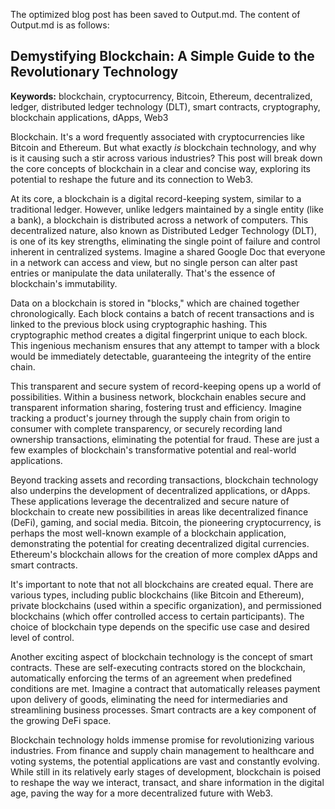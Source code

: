 The optimized blog post has been saved to Output.md.  The content of Output.md is as follows:

## Demystifying Blockchain: A Simple Guide to the Revolutionary Technology

**Keywords:** blockchain, cryptocurrency, Bitcoin, Ethereum, decentralized, ledger, distributed ledger technology (DLT), smart contracts, cryptography,  blockchain applications,  dApps, Web3

Blockchain. It's a word frequently associated with cryptocurrencies like Bitcoin and Ethereum. But what exactly *is* blockchain technology, and why is it causing such a stir across various industries? This post will break down the core concepts of blockchain in a clear and concise way, exploring its potential to reshape the future and its connection to Web3.

At its core, a blockchain is a digital record-keeping system, similar to a traditional ledger. However, unlike ledgers maintained by a single entity (like a bank), a blockchain is distributed across a network of computers. This decentralized nature, also known as Distributed Ledger Technology (DLT), is one of its key strengths, eliminating the single point of failure and control inherent in centralized systems. Imagine a shared Google Doc that everyone in a network can access and view, but no single person can alter past entries or manipulate the data unilaterally.  That's the essence of blockchain's immutability.

Data on a blockchain is stored in "blocks," which are chained together chronologically. Each block contains a batch of recent transactions and is linked to the previous block using cryptographic hashing.  This cryptographic method creates a  digital fingerprint unique to each block.  This ingenious mechanism ensures that any attempt to tamper with a block would be immediately detectable, guaranteeing the integrity of the entire chain.

This transparent and secure system of record-keeping opens up a world of possibilities. Within a business network, blockchain enables secure and transparent information sharing, fostering trust and efficiency.  Imagine tracking a product's journey through the supply chain from origin to consumer with complete transparency, or securely recording land ownership transactions, eliminating the potential for fraud.  These are just a few examples of blockchain's transformative potential and real-world applications.

Beyond tracking assets and recording transactions, blockchain technology also underpins the development of decentralized applications, or dApps. These applications leverage the decentralized and secure nature of blockchain to create new possibilities in areas like decentralized finance (DeFi), gaming, and social media. Bitcoin, the pioneering cryptocurrency, is perhaps the most well-known example of a blockchain application, demonstrating the potential for creating decentralized digital currencies.  Ethereum's blockchain allows for the creation of more complex dApps and smart contracts.

It's important to note that not all blockchains are created equal. There are various types, including public blockchains (like Bitcoin and Ethereum), private blockchains (used within a specific organization), and permissioned blockchains (which offer controlled access to certain participants). The choice of blockchain type depends on the specific use case and desired level of control.

Another exciting aspect of blockchain technology is the concept of smart contracts. These are self-executing contracts stored on the blockchain, automatically enforcing the terms of an agreement when predefined conditions are met. Imagine a contract that automatically releases payment upon delivery of goods, eliminating the need for intermediaries and streamlining business processes. Smart contracts are a key component of the growing DeFi space.

Blockchain technology holds immense promise for revolutionizing various industries. From finance and supply chain management to healthcare and voting systems, the potential applications are vast and constantly evolving. While still in its relatively early stages of development, blockchain is poised to reshape the way we interact, transact, and share information in the digital age, paving the way for a more decentralized future with Web3.
